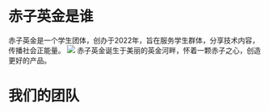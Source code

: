 # 赤子英金是谁
赤子英金是一个学生团体，创办于2022年，旨在服务学生群体，分享技术内容，传播社会正能量。
![](https://rainydreams.chiziingiin.top/assets/ingiinriver-265cf9c9.jpg)
赤子英金诞生于美丽的英金河畔，怀着一颗赤子之心，创造更好的产品。

# 我们的团队

<VPTeamMembers size="small" :members="members" />
<script setup>
import { VPTeamMembers } from 'vitepress/theme';
const members = [
  {
    avatar: 'https://avatars.githubusercontent.com/u/141991010',
    name: 'Xinyue Zhang',
    title: '开发者',
    links: [
      { icon: 'github', link: 'https://github.com/RainyDreams' }
    ]
  },
  {
    avatar: 'https://s21.ax1x.com/2024/06/02/pkGa3tK.jpg',
    name: 'Yi\'an Li',
    title: '监制'
  },
  {
    avatar: 'https://s21.ax1x.com/2024/06/02/pkGaY1e.jpg',
    name: 'Yuxuan Zhang',
    title: '设计人员',
  },
  {
    avatar: 'https://s21.ax1x.com/2024/06/02/pkGaJpD.jpg',
    name: 'Weixu Zhao',
    title: '设计人员',
  },
  {
    avatar: 'https://s21.ax1x.com/2024/06/02/pkGa8fO.jpg',
    name: 'netLingSky',
    title: '技术人员',
    links: [
      { icon: 'github', link: 'https://github.com/netLingSky' }
    ]
  },
]
</script>



